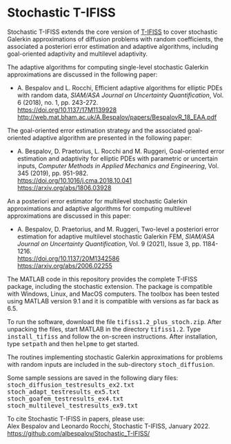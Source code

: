 # Stochastic T-IFISS

Stochastic T-IFISS extends the core version of <a href="https://www.manchester.ac.uk/ifiss/tifiss.html" target="_blank">T-IFISS</a> to cover stochastic Galerkin approximations of diffusion problems with random coefficients, the associated a posteriori error estimation and adaptive algorithms, including goal-oriented adaptivity and multilevel adaptivity.<br>

The adaptive algorithms for computing single-level stochastic Galerkin approximations are discussed in the following paper:
<ul>
  <li>
    A. Bespalov and L. Rocchi, Efficient adaptive algorithms for elliptic PDEs with random data,
    <i>SIAM/ASA Journal on Uncertainty Quantification</i>, Vol. 6 (2018), no. 1, pp. 243-272.<br>
    <a target="_blank" href="https://doi.org/10.1137/17M1139928">https://doi.org/10.1137/17M1139928</a><br>
    <a target="_blank" href="http://web.mat.bham.ac.uk/A.Bespalov/papers/BespalovR_18_EAA.pdf">
    http://web.mat.bham.ac.uk/A.Bespalov/papers/BespalovR_18_EAA.pdf</a>
  </li>
</ul>

The goal-oriented error estimation strategy and the associated goal-oriented adaptive algorithm are presented in the following paper:
<ul>
  <li>
    A. Bespalov, D. Praetorius, L. Rocchi and M. Ruggeri,
    Goal-oriented error estimation and adaptivity for elliptic PDEs with parametric or uncertain inputs,
    <i>Computer Methods in Applied Mechanics and Engineering</i>, Vol. 345 (2019), pp. 951-982.<br>
    <a target="_blank" href="https://doi.org/10.1016/j.cma.2018.10.041">
    https://doi.org/10.1016/j.cma.2018.10.041</a><br>
    <a target="_blank" href="https://arxiv.org/abs/1806.03928">https://arxiv.org/abs/1806.03928</a>
  </li>
</ul>

An a posteriori error estimator for multilevel stochastic Galerkin approximations and adaptive algorithms for computing multilevel approximations are discussed in this paper:
<ul>
  <li>
    A. Bespalov, D. Praetorius, and M. Ruggeri,
    Two-level a posteriori error estimation for adaptive multilevel stochastic Galerkin FEM,
    <i>SIAM/ASA Journal on Uncertainty Quantification</i>, Vol. 9 (2021), Issue 3, pp. 1184-1216.<br>
    <a target="_blank" href="https://doi.org/10.1137/20M1342586">https://doi.org/10.1137/20M1342586</a><br>
    <a target="_blank" href="https://arxiv.org/abs/2006.02255">https://arxiv.org/abs/2006.02255</a>
  </li>
</ul>

The MATLAB code in this repository provides the complete T-IFISS package, including the stochastic extension.
The package is compatible with Windows, Linux, and MacOS computers.
The toolbox has been tested using MATLAB version 9.1 and it is compatible with versions as far back as 6.5.<br>

To run the software, download the file <TT>tifiss1.2_plus_stoch.zip</TT>.
After unpacking the files, start MATLAB in the directory <TT>tifiss1.2</TT>.
Type <TT>install_tifiss</TT> and follow the on-screen instructions.
After installation, type <TT>setpath</TT> and then <TT>helpme</TT> to get started.<br>

The routines implementing stochastic Galerkin approximations for problems with random inputs
are included in the sub-directory <TT>stoch_diffusion</TT>.<br>

Some sample sessions are saved in the following diary files:<br>
<TT>stoch_diffusion_testresults_ex2.txt</TT><br>
<TT>stoch_adapt_testresults_ex5.txt</TT><br>
<TT>stoch_goafem_testresults_ex4.txt</TT><br>
<TT>stoch_multilevel_testresults_ex9.txt</TT><br>

To cite Stochastic T-IFISS in papers, please use:<br>
Alex Bespalov and Leonardo Rocchi, Stochastic T-IFISS, January 2022.
https://github.com/albespalov/Stochastic_T-IFISS/
